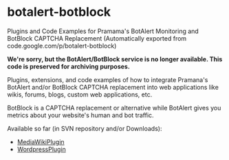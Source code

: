 # botalert-botblock
Plugins and Code Examples for Pramama's BotAlert Monitoring and BotBlock CAPTCHA Replacement (Automatically exported from code.google.com/p/botalert-botblock)

**We're sorry, but the BotAlert/BotBlock service is no longer available. This code is preserved for archiving purposes.**

Plugins, extensions, and code examples of how to integrate Pramana's BotAlert and/or BotBlock CAPTCHA replacement into web applications like wikis, forums, blogs, custom web applications, etc.

BotBlock is a CAPTCHA replacement or alternative while BotAlert gives you metrics about your website's human and bot traffic.

Available so far (in SVN repository and/or Downloads):

* [MediaWikiPlugin](MediaWikiPlugin)
* [WordpressPlugin](WordpressPlugin)
